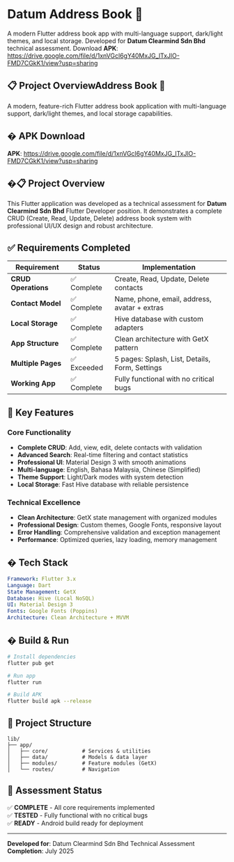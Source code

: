 # Datum Address Book 📱

A modern Flutter address book app with multi-language support, dark/light themes, and local storage. Developed for **Datum Clearmind Sdn Bhd** technical assessment. Download
**APK**: https://drive.google.com/file/d/1xnVGcl6gY40MxJG_lTxJlO-FMD7CGkK1/view?usp=sharing

## 📋 Project OverviewAddress Book 📱

A modern, feature-rich Flutter address book application with multi-language support, dark/light themes, and local storage capabilities.

## � APK Download

**APK**: https://drive.google.com/file/d/1xnVGcl6gY40MxJG_lTxJlO-FMD7CGkK1/view?usp=sharing

## �📋 Project Overview

This Flutter application was developed as a technical assessment for **Datum Clearmind Sdn Bhd** Flutter Developer position. It demonstrates a complete CRUD (Create, Read, Update, Delete) address book system with professional UI/UX design and robust architecture.

## ✅ Requirements Completed

| Requirement         | Status      | Implementation                                 |
| ------------------- | ----------- | ---------------------------------------------- |
| **CRUD Operations** | ✅ Complete | Create, Read, Update, Delete contacts          |
| **Contact Model**   | ✅ Complete | Name, phone, email, address, avatar + extras   |
| **Local Storage**   | ✅ Complete | Hive database with custom adapters             |
| **App Structure**   | ✅ Complete | Clean architecture with GetX pattern           |
| **Multiple Pages**  | ✅ Exceeded | 5 pages: Splash, List, Details, Form, Settings |
| **Working App**     | ✅ Complete | Fully functional with no critical bugs         |

## 🚀 Key Features

### Core Functionality

- **Complete CRUD**: Add, view, edit, delete contacts with validation
- **Advanced Search**: Real-time filtering and contact statistics
- **Professional UI**: Material Design 3 with smooth animations
- **Multi-language**: English, Bahasa Malaysia, Chinese (Simplified)
- **Theme Support**: Light/Dark modes with system detection
- **Local Storage**: Fast Hive database with reliable persistence

### Technical Excellence

- **Clean Architecture**: GetX state management with organized modules
- **Professional Design**: Custom themes, Google Fonts, responsive layout
- **Error Handling**: Comprehensive validation and exception management
- **Performance**: Optimized queries, lazy loading, memory management

## �️ Tech Stack

```yaml
Framework: Flutter 3.x
Language: Dart
State Management: GetX
Database: Hive (Local NoSQL)
UI: Material Design 3
Fonts: Google Fonts (Poppins)
Architecture: Clean Architecture + MVVM
```

## � Build & Run

```bash
# Install dependencies
flutter pub get

# Run app
flutter run

# Build APK
flutter build apk --release
```

## 📂 Project Structure

```
lib/
├── app/
│   ├── core/           # Services & utilities
│   ├── data/           # Models & data layer
│   ├── modules/        # Feature modules (GetX)
│   └── routes/         # Navigation
```

## 🎯 Assessment Status

✅ **COMPLETE** - All core requirements implemented  
✅ **TESTED** - Fully functional with no critical bugs  
✅ **READY** - Android build ready for deployment

---

**Developed for**: Datum Clearmind Sdn Bhd Technical Assessment  
**Completion**: July 2025
